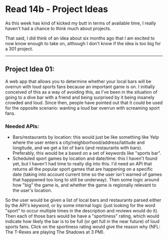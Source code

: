 # Read 14b - Project Ideas

As this week has kind of kicked my butt in terms of available time, I really haven't had a chance to think much about projects.

That said, I did think of an idea about six months ago that I am excited to now know enough to take on, although I don't know if the idea is too big for a 301 project.

***

## Project Idea 01:

A web app that allows you to determine whether your local bars will be overrun with loud sports fans because an important game is on. I initially conceived of this as a way of avoiding this, as I've been in the situation of going to a dive bar with a friend and being surprised by it being insanely crowded and loud. Since then, people have pointed out that it could be used for the opposite scenario: wanting a loud bar overrun with screaming sport fans.

### Needed APIs:
* Bars/restaurants by location: this would just be like something like Yelp where the user enters a city/neighborhood/address/latitude and longitude, and we get a list of bars (and restaurants with bars). Preferably, this would be a based on a set of keywords like "sports bar".
* Scheduled sport games by location and date/time: this I haven't found yet, but I haven't had time to really dig into this. I'd need an API that returns all the popular sport games that are happening on a specific date (taking into account current time so the user isn't warned of games that happpened too long to still be underway). Then some logic around how "big" the game is, and whether the game is regionally relevant to the user's location.

So the user would be given a list of local bars and restaurants parsed either by the API's keyword, or by some internal logic (just looking for the word "sport" to occur multiple times in the description and reviews would do it). Then each of those bars would be have a "sportiness" rating, which would indicate how likely the bar is to be full (or get full in the near future) of loud sports fans. Click on the sportiness rating would give the reason why (NFL: The T-Rexes are playing The Shadows at 3 PM).